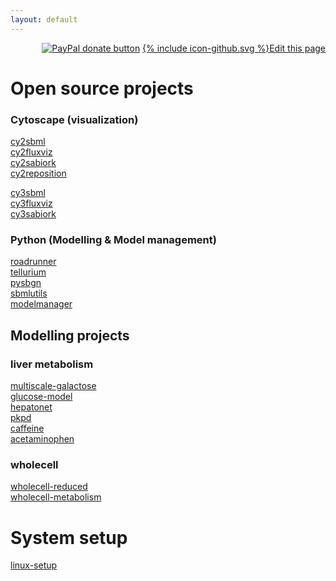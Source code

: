 ```yaml
---
layout: default
---
```


<div align="right">
<a href="https://www.paypal.com/cgi-bin/webscr?cmd=_s-xclick&amp;hosted_button_id=RYHNRJFBMWD5N" title="Donate to this project using Paypal"><img src="https://img.shields.io/badge/paypal-donate-yellow.svg" alt="PayPal donate button" /></a>
<a href="{{site.github.repository_url}}/edit/master/{{page.path}}"><span class="icon icon--github">{% include icon-github.svg %}</span>Edit this page</a></div>

# Open source projects
### Cytoscape (visualization)
[cy2sbml](https://github.com/matthiaskoenig/cy2sbml/)  
[cy2fluxviz](https://github.com/matthiaskoenig/cy2fluxviz/)  
[cy2sabiork](https://github.com/matthiaskoenig/cy2sabiork/)  
[cy2reposition](https://github.com/matthiaskoenig/cy2reposition/)  

[cy3sbml](https://github.com/matthiaskoenig/cy3sbml/)  
[cy3fluxviz](https://github.com/matthiaskoenig/cy3fluxviz/)  
[cy3sabiork](https://github.com/matthiaskoenig/cy3sabiork/) 

### Python (Modelling & Model management)
[roadrunner](https://github.com/sys-bio/roadrunner/)  
[tellurium](https://github.com/sys-bio/tellurium/)  
[pysbgn](https://github.com/matthiaskoenig/libsbgn-python)  
[sbmlutils](https://github.com/matthiaskoenig/sbmlutils/)  
[modelmanager](https://github.com/matthiaskoenig/modelmanager/)  

## Modelling projects
### liver metabolism
[multiscale-galactose](https://github.com/matthiaskoenig/multiscale-galactose)  
[glucose-model](https://github.com/matthiaskoenig/glucose-model)  
[hepatonet](https://github.com/matthiaskoenig/hepatonet)  
[pkpd](https://github.com/matthiaskoenig/pkpd)  
[caffeine](https://github.com/matthiaskoenig/caffeine)  
[acetaminophen](https://github.com/matthiaskoenig/acetaminophen)
### wholecell
[wholecell-reduced](https://github.com/whole-cell-tutors/whole-cell-reduced)  
[wholecell-metabolism](https://github.com/dagwa/wholecell-metabolism)

# System setup
[linux-setup](https://github.com/matthiaskoenig/linux-setup)
